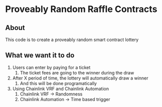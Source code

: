 # Proveably Random Raffle Contracts

## About

This code is to create a proveably random smart contract lottery

## What we want it to do

1. Users can enter by paying for a ticket
    1. The ticket fees are going to the winner during the draw
2. After X period of time, the lottery will automatically draw a winner 
    1. And this will be done programatically
3. Using Chainlink VRF and Chainlink Automation
    1. Chainlink VRF -> Randomness
    2. Chainlink Automation -> Time based trigger
